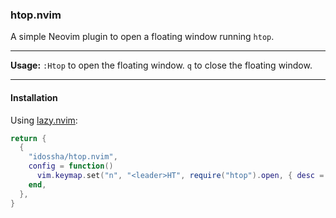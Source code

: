 
### htop.nvim

A simple Neovim plugin to open a floating window running `htop`. 

---
**Usage:** 
`:Htop` to open the floating window.
`q` to close the floating window.

---

#### Installation

Using [lazy.nvim](https://github.com/folke/lazy.nvim):

```lua
return {
  {
    "idossha/htop.nvim",
    config = function()
      vim.keymap.set("n", "<leader>HT", require("htop").open, { desc = "Open floating htop" })
    end,
  },
}
